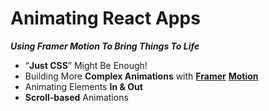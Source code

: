 # Animating React Apps
***Using Framer Motion To Bring Things To Life***

- “**Just CSS**” Might Be Enough!
- Building More **Complex Animations** with **[Framer](https://www.framer.com/)** **[Motion](https://motion.dev/)**
- Animating Elements **In & Out**
- **Scroll-based** Animations
